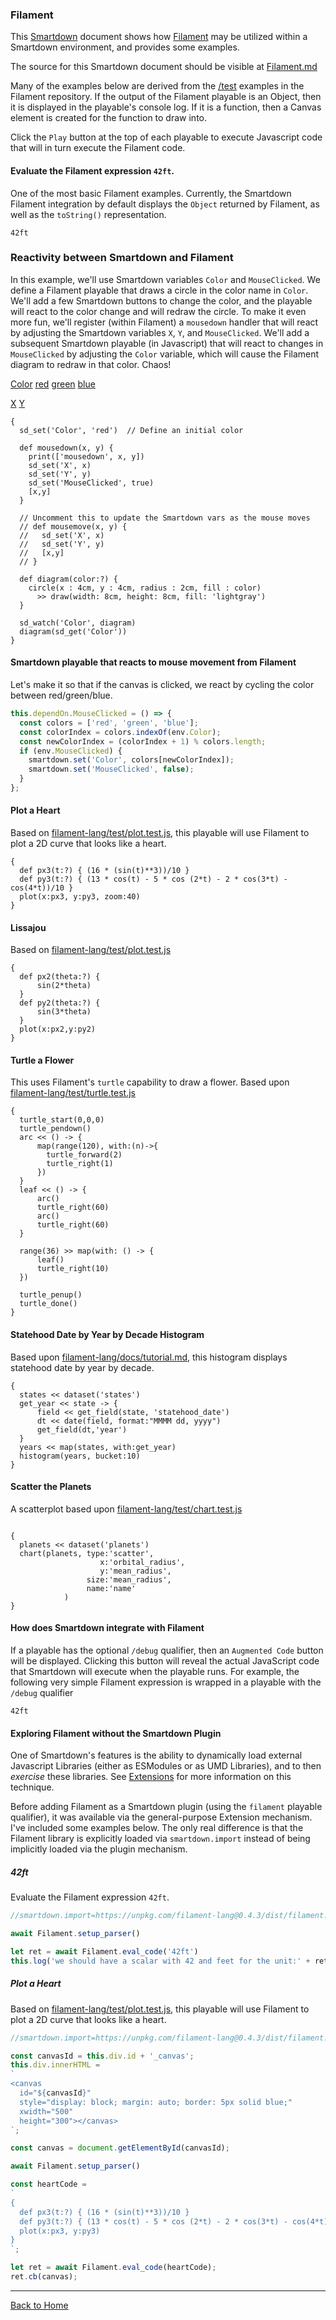 
### Filament

This [Smartdown](https://smartdown.io) document shows how [Filament](https://github.com/joshmarinacci/filament-lang) may be utilized within a Smartdown environment, and provides some examples.

The source for this Smartdown document should be visible at [Filament.md](gallery/Filament.md#-blank)

Many of the examples below are derived from the [/test](https://github.com/joshmarinacci/filament-lang/tree/master/test) examples in the Filament repository. If the output of the Filament playable is an Object, then it is displayed in the playable's console log. If it is a function, then a Canvas element is created for the function to draw into.

Click the `Play` button at the top of each playable to execute Javascript code that will in turn execute the Filament code.


#### Evaluate the Filament expression `42ft`.

One of the most basic Filament examples. Currently, the Smartdown Filament integration by default displays the `Object` returned by Filament, as well as the `toString()` representation.

```filament /playable
42ft
```

### Reactivity between Smartdown and Filament

In this example, we'll use Smartdown variables `Color` and `MouseClicked`. We define a Filament playable that draws a circle in the color name in `Color`. We'll add a few Smartdown buttons to change the color, and the playable will react to the color change and will redraw the circle. To make it even more fun, we'll register (within Filament) a `mousedown` handler that will react by adjusting the Smartdown variables `X`, `Y`, and `MouseClicked`. We'll add a subsequent Smartdown playable (in Javascript) that will react to changes in `MouseClicked` by adjusting the `Color` variable, which will cause the Filament diagram to redraw in that color. Chaos!

[Color](:!Color)
[red](:=Color='red') [green](:=Color='green') [blue](:=Color='blue')

[X](:!X) [Y](:!Y)

```filament /playable/autoplay
{
  sd_set('Color', 'red')  // Define an initial color

  def mousedown(x, y) {
    print(['mousedown', x, y])
    sd_set('X', x)
    sd_set('Y', y)
    sd_set('MouseClicked', true)
    [x,y]
  }

  // Uncomment this to update the Smartdown vars as the mouse moves
  // def mousemove(x, y) {
  //   sd_set('X', x)
  //   sd_set('Y', y)
  //   [x,y]
  // }

  def diagram(color:?) {
    circle(x : 4cm, y : 4cm, radius : 2cm, fill : color)
      >> draw(width: 8cm, height: 8cm, fill: 'lightgray')
  }

  sd_watch('Color', diagram)
  diagram(sd_get('Color'))
}
```

#### Smartdown playable that reacts to mouse movement from Filament

Let's make it so that if the canvas is clicked, we react by cycling the color between red/green/blue. 

```javascript /playable/autoplay
this.dependOn.MouseClicked = () => {
  const colors = ['red', 'green', 'blue'];
  const colorIndex = colors.indexOf(env.Color);
  const newColorIndex = (colorIndex + 1) % colors.length;
  if (env.MouseClicked) {
    smartdown.set('Color', colors[newColorIndex]);
    smartdown.set('MouseClicked', false);
  }
};

```


#### Plot a Heart

Based on [filament-lang/test/plot.test.js](https://github.com/joshmarinacci/filament-lang/blob/70cbdd75d0b9edf3573be4f69c666c6232108fca/test/plot.test.js#L141), this playable will use Filament to plot a 2D curve that looks like a heart.


```filament /playable
{
  def px3(t:?) { (16 * (sin(t)**3))/10 }
  def py3(t:?) { (13 * cos(t) - 5 * cos (2*t) - 2 * cos(3*t) - cos(4*t))/10 }
  plot(x:px3, y:py3, zoom:40)
}
```



#### Lissajou

Based on [filament-lang/test/plot.test.js](https://github.com/joshmarinacci/filament-lang/blob/70cbdd75d0b9edf3573be4f69c666c6232108fca/test/plot.test.js#L111)


```filament /playable
{
  def px2(theta:?) {
      sin(2*theta)
  }
  def py2(theta:?) {
      sin(3*theta)
  }
  plot(x:px2,y:py2)
}
```

#### Turtle a Flower

This uses Filament's `turtle` capability to draw a flower. Based upon [filament-lang/test/turtle.test.js](https://github.com/joshmarinacci/filament-lang/blob/70cbdd75d0b9edf3573be4f69c666c6232108fca/test/turtle.test.js#L116)

```filament /playable
{
  turtle_start(0,0,0)
  turtle_pendown()
  arc << () -> {
      map(range(120), with:(n)->{
        turtle_forward(2)
        turtle_right(1)
      })       
  }
  leaf << () -> {
      arc()
      turtle_right(60)
      arc()
      turtle_right(60)
  }
  
  range(36) >> map(with: () -> {
      leaf()
      turtle_right(10)
  })
  
  turtle_penup()
  turtle_done()
}
```

#### Statehood Date by Year by Decade Histogram

Based upon [filament-lang/docs/tutorial.md](https://github.com/joshmarinacci/filament-lang/blob/70cbdd75d0b9edf3573be4f69c666c6232108fca/docs/tutorial.md#histograms), this histogram displays statehood date by year by decade.


```filament /playable
{
  states << dataset('states')
  get_year << state -> {
      field << get_field(state, 'statehood_date')
      dt << date(field, format:"MMMM dd, yyyy")
      get_field(dt,'year')
  }
  years << map(states, with:get_year)
  histogram(years, bucket:10)
}           
```


#### Scatter the Planets

A scatterplot based upon [filament-lang/test/chart.test.js](https://github.com/joshmarinacci/filament-lang/blob/70cbdd75d0b9edf3573be4f69c666c6232108fca/test/chart.test.js#L41)


```filament /playable

{
  planets << dataset('planets')
  chart(planets, type:'scatter', 
                    x:'orbital_radius',
                    y:'mean_radius',
                 size:'mean_radius',
                 name:'name'
            )
}
```


#### How does Smartdown integrate with Filament

If a playable has the optional `/debug` qualifier, then an `Augmented Code` button will be displayed. Clicking this button will reveal the actual JavaScript code that Smartdown will execute when the playable runs. For example, the following very simple Filament expression is wrapped in a playable with the `/debug` qualifier

```filament /playable/debug
42ft
```

#### Exploring Filament without the Smartdown Plugin

One of Smartdown's features is the ability to dynamically load external Javascript Libraries (either as ESModules or as UMD Libraries), and to then *exercise* these libraries. See [Extensions](:@Extensions) for more information on this technique.

Before adding Filament as a Smartdown plugin (using the `filament` playable qualifier), it was available via the general-purpose Extension mechanism. I've included some examples below. The only real difference is that the Filament library is explicitly loaded via `smartdown.import` instead of being implicitly loaded via the plugin mechanism.


##### 42ft

Evaluate the Filament expression `42ft`.

```javascript /playable
//smartdown.import=https://unpkg.com/filament-lang@0.4.3/dist/filament.js

await Filament.setup_parser()

let ret = await Filament.eval_code('42ft')
this.log('we should have a scalar with 42 and feet for the unit:' + ret);

```

##### Plot a Heart

Based on [filament-lang/test/plot.test.js](https://github.com/joshmarinacci/filament-lang/blob/70cbdd75d0b9edf3573be4f69c666c6232108fca/test/plot.test.js#L141), this playable will use Filament to plot a 2D curve that looks like a heart.

```javascript /playable
//smartdown.import=https://unpkg.com/filament-lang@0.4.3/dist/filament.js

const canvasId = this.div.id + '_canvas';
this.div.innerHTML =
`
<canvas
  id="${canvasId}"
  style="display: block; margin: auto; border: 5px solid blue;"
  xwidth="500"
  height="300"></canvas>
`;

const canvas = document.getElementById(canvasId);

await Filament.setup_parser()

const heartCode =
`
{
  def px3(t:?) { (16 * (sin(t)**3))/10 }
  def py3(t:?) { (13 * cos(t) - 5 * cos (2*t) - 2 * cos(3*t) - cos(4*t))/10 }
  plot(x:px3, y:py3)
}
`;

let ret = await Filament.eval_code(heartCode);
ret.cb(canvas);

```



---

[Back to Home](:@Home)

